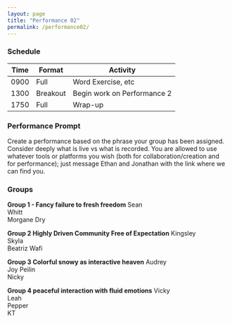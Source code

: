 ```yaml
---
layout: page
title: "Performance 02"
permalink: /performance02/
---
```



### Schedule

| Time | Format   | Activity                    |
| ---- | -------- | --------------------------- |
| 0900 | Full     | Word Exercise, etc          |
| 1300 | Breakout | Begin work on Performance 2 |
| 1750 | Full     | Wrap-up                     |

### Performance Prompt

Create a performance based on the phrase your group has been assigned. Consider deeply what is live vs what is recorded. You are allowed to use whatever tools or platforms you wish (both for collaboration/creation and for performance); just message Ethan and Jonathan with the link where we can find you.

### Groups

**Group 1	- Fancy failure to fresh freedom**
Sean	
Whitt	
Morgane	
Dry	
	
**Group 2	Highly Driven Community Free of Expectation**
Kingsley	
Skyla	
Beatriz	
Wafi	
	
**Group 3	Colorful snowy as interactive heaven**
Audrey	
Joy	
Peilin	
Nicky	
	
**Group 4	peaceful interaction with fluid emotions**
Vicky	
Leah	
Pepper	
KT	